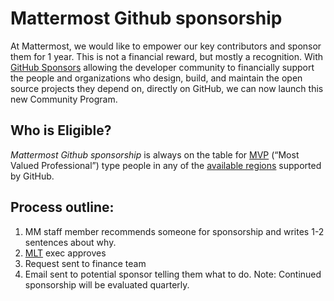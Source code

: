 # Mattermost Github sponsorship
At Mattermost, we would like to empower our key contributors and sponsor them for 1 year. This is not a financial reward, but mostly a recognition.
With [GitHub Sponsors](https://docs.github.com/en/github/supporting-the-open-source-community-with-github-sponsors/about-github-sponsors#about-github-sponsors) allowing the developer community to financially support the people and organizations who design, build, and maintain the open source projects they depend on, directly on GitHub, we can now launch this new Community Program.
## Who is Eligible?
_Mattermost Github sponsorship_ is always on the table for [MVP](https://developers.mattermost.com/contribute/mvp/) (“Most Valued Professional”) type people in any of the [available regions](https://github.com/sponsors) supported by GitHub.
## Process outline:
1. MM staff member recommends someone for sponsorship and writes 1-2 sentences about why.
2. [MLT](https://handbook.mattermost.com/company/about-mattermost/list-of-terms#mlt) exec approves
3. Request sent to finance team
4. Email sent to potential sponsor telling them what to do.
Note: Continued sponsorship will be evaluated quarterly.
